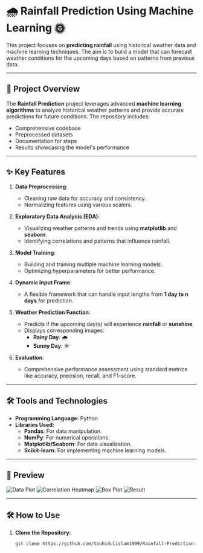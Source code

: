 # 🌧️ Rainfall Prediction Using Machine Learning 🌞

This project focuses on **predicting rainfall** using historical weather data and machine learning techniques. The aim is to build a model that can forecast weather conditions for the upcoming days based on patterns from previous data. 

---

## 📜 **Project Overview**

The **Rainfall Prediction** project leverages advanced **machine learning algorithms** to analyze historical weather patterns and provide accurate predictions for future conditions. The repository includes:
- Comprehensive codebase
- Preprocessed datasets
- Documentation for steps
- Results showcasing the model's performance

---

## ✨ **Key Features**

1. **Data Preprocessing**:
   - Cleaning raw data for accuracy and consistency.
   - Normalizing features using various scalers.

2. **Exploratory Data Analysis (EDA)**:
   - Visualizing weather patterns and trends using **matplotlib** and **seaborn**.
   - Identifying correlations and patterns that influence rainfall.

3. **Model Training**:
   - Building and training multiple machine learning models.
   - Optimizing hyperparameters for better performance.

4. **Dynamic Input Frame**:
   - A flexible framework that can handle input lengths from **1 day to n days** for prediction.

5. **Weather Prediction Function**:
   - Predicts if the upcoming day(s) will experience **rainfall** or **sunshine**.
   - Displays corresponding images:
     - **Rainy Day**: 🌧️
     - **Sunny Day**: ☀️

6. **Evaluation**:
   - Comprehensive performance assessment using standard metrics like accuracy, precision, recall, and F1-score.

---

## 🛠️ **Tools and Technologies**

- **Programming Language:** Python
- **Libraries Used:**
  - **Pandas**: For data manipulation.
  - **NumPy**: For numerical operations.
  - **Matplotlib/Seaborn**: For data visualization.
  - **Scikit-learn**: For implementing machine learning models.

---
## 📸 Preview 
![Data Plot](https://github.com/user-attachments/assets/8e914afa-0ea3-451e-a765-d602af5aafca)
![Correlation Heatmap](https://github.com/user-attachments/assets/8773cd7b-9308-4775-9516-e25674149102)
![Box Plot](https://github.com/user-attachments/assets/86021645-6ced-491c-a092-12c41d3d6403)
![Result](https://github.com/user-attachments/assets/b9fe0372-4c2d-4e3d-a709-be691ec04e96)


---

## 🛠️ **How to Use**

1. **Clone the Repository**:
   ```bash
   git clone https://github.com/touhidulislam1999/Rainfall-Prediction-Using-Machine-Learning.git
